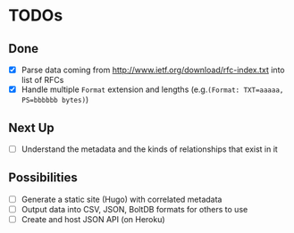# TODOs

## Done
- [x] Parse data coming from http://www.ietf.org/download/rfc-index.txt into list of RFCs
- [x] Handle multiple `Format` extension and lengths (e.g.`(Format: TXT=aaaaa, PS=bbbbbb bytes)`)

## Next Up
- [ ] Understand the metadata and the kinds of relationships that exist in it

## Possibilities
- [ ] Generate a static site (Hugo) with correlated metadata
- [ ] Output data into CSV, JSON, BoltDB formats for others to use
- [ ] Create and host JSON API (on Heroku)
